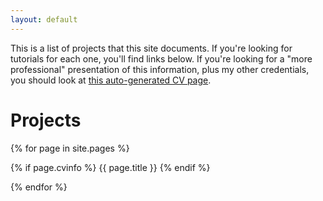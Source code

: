 ```yaml
---
layout: default
---
```


This is a list of projects that this site documents. If you're looking
for tutorials for each one, you'll find links below. If you're looking
for a "more professional" presentation of this information, plus my
other credentials, you should look at [this auto-generated CV
page](TODO).

# Projects

{% for page in site.pages %}

{% if page.cvinfo %}
{{ page.title }}
{% endif %}

{% endfor %}
